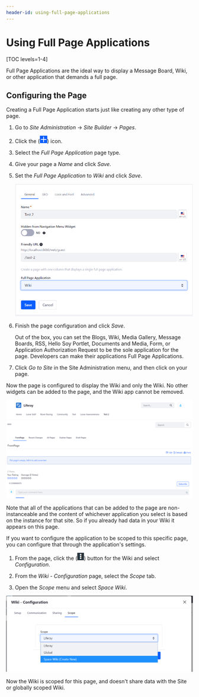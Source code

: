 ```yaml
---
header-id: using-full-page-applications
---
```


# Using Full Page Applications

[TOC levels=1-4]

Full Page Applications are the ideal way to display a Message Board, Wiki, or
other application that demands a full page.

## Configuring the Page

Creating a Full Page Application starts just like creating any other type of 
page.

1.  Go to *Site Administration* &rarr; *Site Builder* &rarr; *Pages*.

2.  Click the (![Add Page](../../../../../images/icon-add.png)) icon.

3.  Select the *Full Page Application* page type.

4.  Give your page a *Name* and click *Save*.

5.  Set the *Full Page Application* to *Wiki* and click *Save*.

    ![Figure 1: The Full Page Application configuration page.](../../../../../images/full-page-app-configure.png)

6.  Finish the page configuration and click *Save*.

    Out of the box, you can set the Blogs, Wiki, Media Gallery, Message Boards,
    RSS, Hello Soy Portlet, Documents and Media, Form, or Application
    Authorization Request to be the sole application for the page. Developers
    can make their applications Full Page Applications.
 
7.  Click *Go to Site* in the Site Administration menu, and then click on your
    page.

Now the page is configured to display the Wiki and only the Wiki. No other 
widgets can be added to the page, and the Wiki app cannot be removed.

![Figure 2: The Wiki displayed as a Full Page Application.](../../../../../images/single-page-app-wiki.png)

Note that all of the applications that can be added to the page are
non-instanceable and the content of whichever application you select is based on
the instance for that site. So if you already had data in your Wiki it appears
on this page.

If you want to configure the application to be scoped to this specific page, you
can configure that through the application's settings.

1.  From the page, click the (![Options](../../../../../images/icon-options.png))
    button for the Wiki and select *Configuration*.
 
2.  From the *Wiki - Configuration* page, select the *Scope* tab.

3.  Open the *Scope* menu and select *Space Wiki*.

![Figure 3: Configuring the scope.](../../../../../images/configuring-scope.png)

Now the Wiki is scoped for this page, and doesn't share data with the Site or
globally scoped Wiki.
